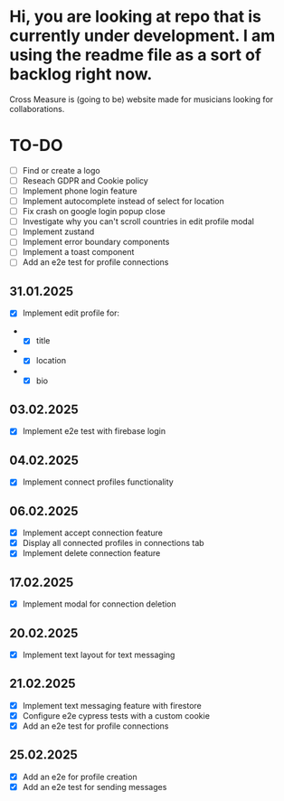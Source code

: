 # Hi, you are looking at repo that is currently under development. I am using the readme file as a sort of backlog right now. 

Cross Measure is (going to be) website made for musicians looking for collaborations.

# TO-DO

- [ ] Find or create a logo
- [ ] Reseach GDPR and Cookie policy
- [ ] Implement phone login feature
- [ ] Implement autocomplete instead of select for location
- [ ] Fix crash on google login popup close
- [ ] Investigate why you can't scroll countries in edit profile modal
- [ ] Implement zustand
- [ ] Implement error boundary components
- [ ] Implement a toast component
- [ ] Add an e2e test for profile connections

## 31.01.2025

- [x] Implement edit profile for:
- - [x] title
- - [x] location
- - [x] bio

## 03.02.2025

- [x] Implement e2e test with firebase login

## 04.02.2025

- [x] Implement connect profiles functionality

## 06.02.2025

- [X] Implement accept connection feature
- [X] Display all connected profiles in connections tab
- [X] Implement delete connection feature

## 17.02.2025

- [X] Implement modal for connection deletion

## 20.02.2025

- [X] Implement text layout for text messaging

## 21.02.2025

- [X] Implement text messaging feature with firestore
- [X] Configure e2e cypress tests with a custom cookie
- [X] Add an e2e test for profile connections

## 25.02.2025

- [x] Add an e2e for profile creation
- [x] Add an e2e test for sending messages
